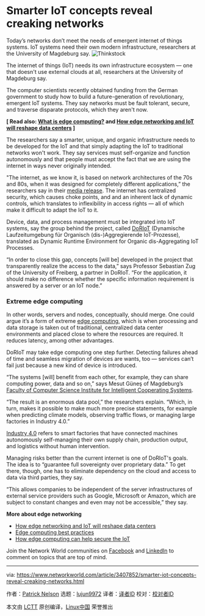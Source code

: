 [#]: collector: (lujun9972)
[#]: translator: ( )
[#]: reviewer: ( )
[#]: publisher: ( )
[#]: url: ( )
[#]: subject: (Smarter IoT concepts reveal creaking networks)
[#]: via: (https://www.networkworld.com/article/3407852/smarter-iot-concepts-reveal-creaking-networks.html)
[#]: author: (Patrick Nelson https://www.networkworld.com/author/Patrick-Nelson/)

Smarter IoT concepts reveal creaking networks
======
Today’s networks don’t meet the needs of emergent internet of things systems. IoT systems need their own modern infrastructure, researchers at the University of Magdeburg say.
![Thinkstock][1]

The internet of things (IoT) needs its own infrastructure ecosystem — one that doesn't use external clouds at all, researchers at the University of Magdeburg say.

The computer scientists recently obtained funding from the German government to study how to build a future-generation of revolutionary, emergent IoT systems. They say networks must be fault tolerant, secure, and traverse disparate protocols, which they aren't now.

**[ Read also: [What is edge computing?][2] and [How edge networking and IoT will reshape data centers][3] ]**

The researchers say a smarter, unique, and organic infrastructure needs to be developed for the IoT and that simply adapting the IoT to traditional networks won't work. They say services must self-organize and function autonomously and that people must accept the fact that we are using the internet in ways never originally intended. 

"The internet, as we know it, is based on network architectures of the 70s and 80s, when it was designed for completely different applications,” the researchers say in their [media release][4]. The internet has centralized security, which causes choke points, and and an inherent lack of dynamic controls, which translates to inflexibility in access rights — all of which make it difficult to adapt the IoT to it.

Device, data, and process management must be integrated into IoT systems, say the group behind the project, called [DoRIoT][5] (Dynamische Laufzeitumgebung für Organisch (dis-)Aggregierende IoT-Prozesse), translated as Dynamic Runtime Environment for Organic dis-Aggregating IoT Processes.

“In order to close this gap, concepts [will be] developed in the project that transparently realize the access to the data,” says Professor Sebastian Zug of the University of Freiberg, a partner in DoRIoT. “For the application, it should make no difference whether the specific information requirement is answered by a server or an IoT node.”

### Extreme edge computing

In other words, servers and nodes, conceptually, should merge. One could argue it’s a form of extreme [edge computing][6], which is when processing and data storage is taken out of traditional, centralized data center environments and placed close to where the resources are required. It reduces latency, among other advantages.

DoRIoT may take edge computing one step further. Detecting failures ahead of time and seamless migration of devices are wants, too — services can’t fail just because a new kind of device is introduced.

“The systems [will] benefit from each other, for example, they can share computing power, data and so on,” says Mesut Güneş of Magdeburg’s [Faculty of Computer Science Institute for Intelligent Cooperating Systems][7].

“The result is an enormous data pool,” the researchers explain. “Which, in turn, makes it possible to make much more precise statements, for example when predicting climate models, observing traffic flows, or managing large factories in Industry 4.0.”

[Industry 4.0][8] refers to smart factories that have connected machines autonomously self-managing their own supply chain, production output, and logistics without human intervention.

Managing risks better than the current internet is one of DoRIoT's goals. The idea is to “guarantee full sovereignty over proprietary data.” To get there, though, one has to eliminate dependency on the cloud and access to data via third parties, they say.

“This allows companies to be independent of the server infrastructures of external service providers such as Google, Microsoft or Amazon, which are subject to constant changes and even may not be accessible,” they say.

**More about edge networking**

  * [How edge networking and IoT will reshape data centers][3]
  * [Edge computing best practices][9]
  * [How edge computing can help secure the IoT][10]



Join the Network World communities on [Facebook][11] and [LinkedIn][12] to comment on topics that are top of mind.

--------------------------------------------------------------------------------

via: https://www.networkworld.com/article/3407852/smarter-iot-concepts-reveal-creaking-networks.html

作者：[Patrick Nelson][a]
选题：[lujun9972][b]
译者：[译者ID](https://github.com/译者ID)
校对：[校对者ID](https://github.com/校对者ID)

本文由 [LCTT](https://github.com/LCTT/TranslateProject) 原创编译，[Linux中国](https://linux.cn/) 荣誉推出

[a]: https://www.networkworld.com/author/Patrick-Nelson/
[b]: https://github.com/lujun9972
[1]: https://images.idgesg.net/images/article/2018/02/industry_4-0_industrial_iot_internet_of_things_network_thinkstock_613880008-100749946-large.jpg
[2]: https://www.networkworld.com/article/3224893/internet-of-things/what-is-edge-computing-and-how-it-s-changing-the-network.html
[3]: https://www.networkworld.com/article/3291790/data-center/how-edge-networking-and-iot-will-reshape-data-centers.html
[4]: http://www.ovgu.de/en/University/In+Profile/Key+Profile+Areas/Research/Secure+data+protection+in+the+new+internet+of+things.html
[5]: http://www.doriot.net/
[6]: https://www.networkworld.com/article/3224893/what-is-edge-computing-and-how-it-s-changing-the-network.html
[7]: http://iks.cs.ovgu.de/iks/en/ICS.html
[8]: https://www.networkworld.com/article/3199671/what-is-industry-4-0.html
[9]: https://www.networkworld.com/article/3331978/lan-wan/edge-computing-best-practices.html
[10]: https://www.networkworld.com/article/3331905/internet-of-things/how-edge-computing-can-help-secure-the-iot.html
[11]: https://www.facebook.com/NetworkWorld/
[12]: https://www.linkedin.com/company/network-world
